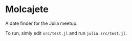 # Molcajete

A date finder for the Julia meetup.

To run, simly edit `src/test.jl` and run `julia src/test.jl`.
